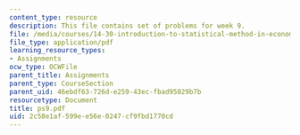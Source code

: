 ```yaml
---
content_type: resource
description: This file contains set of problems for week 9.
file: /media/courses/14-30-introduction-to-statistical-method-in-economics-spring-2006/2c58e1af599ee56e0247cf9fbd1770cd_ps9.pdf
file_type: application/pdf
learning_resource_types:
- Assignments
ocw_type: OCWFile
parent_title: Assignments
parent_type: CourseSection
parent_uid: 46ebdf63-726d-e259-43ec-fbad95029b7b
resourcetype: Document
title: ps9.pdf
uid: 2c58e1af-599e-e56e-0247-cf9fbd1770cd
---
```

